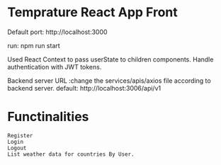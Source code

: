# Temprature React App Front

Default port: http://localhost:3000

run: npm run start

Used React Context to pass userState to children components.
Handle authentication with JWT tokens.

Backend server URL :change the services/apis/axios file according to backend server.
default: http://localhost:3006/api/v1

# Functinalities
    Register
    Login
    Logout
    List weather data for countries By User.

